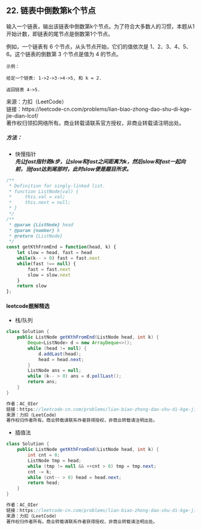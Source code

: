 ## 22. 链表中倒数第k个节点

<p>
输入一个链表，输出该链表中倒数第k个节点。为了符合大多数人的习惯，本题从1开始计数，即链表的尾节点是倒数第1个节点。

例如，一个链表有 6 个节点，从头节点开始，它们的值依次是 1、2、3、4、5、6。这个链表的倒数第 3 个节点是值为 4 的节点。
</p>

```
示例：

给定一个链表: 1->2->3->4->5, 和 k = 2.

返回链表 4->5.
```

<p style="font-size: 14px">
来源：力扣（LeetCode） <br>
链接：https://leetcode-cn.com/problems/lian-biao-zhong-dao-shu-di-kge-jie-dian-lcof/ <br>
著作权归领扣网络所有。商业转载请联系官方授权，非商业转载请注明出处。
</p>

##### 方法：
- 快慢指针  
**_先让fast指针跑k步，让slow和fast之间距离为k，然后slow和fast一起向前，当fast达到尾部时，此时slow便是题目所求。_**

``` javascript
/**
 * Definition for singly-linked list.
 * function ListNode(val) {
 *     this.val = val;
 *     this.next = null;
 * }
 */
/**
 * @param {ListNode} head
 * @param {number} k
 * @return {ListNode}
 */
const getKthFromEnd = function(head, k) {
    let slow = head, fast = head
    while(k-- > 0) fast = fast.next
    while(fast !== null) {
        fast = fast.next
        slow = slow.next
    }
    return slow
};
```

#### leetcode题解精选
- 栈/队列

```java
class Solution {
    public ListNode getKthFromEnd(ListNode head, int k) {
        Deque<ListNode> d = new ArrayDeque<>();
        while (head != null) {
            d.addLast(head);
            head = head.next;
        }
        ListNode ans = null;
        while (k-- > 0) ans = d.pollLast();
        return ans;
    }
}

作者：AC_OIer
链接：https://leetcode-cn.com/problems/lian-biao-zhong-dao-shu-di-kge-jie-dian-lcof/solution/gong-shui-san-xie-yi-ti-san-jie-zhan-dui-w3rz/
来源：力扣（LeetCode）
著作权归作者所有。商业转载请联系作者获得授权，非商业转载请注明出处。
```

- 插值法

```java
class Solution {
    public ListNode getKthFromEnd(ListNode head, int k) {
        int cnt = 0;
        ListNode tmp = head;
        while (tmp != null && ++cnt > 0) tmp = tmp.next;
        cnt -= k;
        while (cnt-- > 0) head = head.next;
        return head; 
    }
}

作者：AC_OIer
链接：https://leetcode-cn.com/problems/lian-biao-zhong-dao-shu-di-kge-jie-dian-lcof/solution/gong-shui-san-xie-yi-ti-san-jie-zhan-dui-w3rz/
来源：力扣（LeetCode）
著作权归作者所有。商业转载请联系作者获得授权，非商业转载请注明出处。
```
